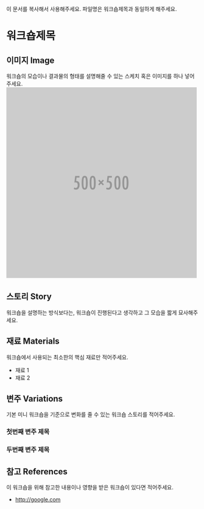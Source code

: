 이 문서를 복사해서 사용해주세요. 파일명은 워크숍제목과 동일하게 해주세요. 

# 워크숍제목

## 이미지 Image
워크숍의 모습이나 결과물의 형태를 설명해줄 수 있는 스케치 혹은 이미지를 하나 넣어주세요.
![Sketch Image](images/blank.png)


## 스토리 Story
워크숍을 설명하는 방식보다는, 워크숍이 진행된다고 생각하고 그 모습을 짧게 묘사해주세요.


## 재료 Materials
워크숍에서 사용되는 최소한의 핵심 재료만 적어주세요.
* 재료 1
* 재료 2


## 변주 Variations
기본 미니 워크숍을 기준으로 변화를 줄 수 있는 워크숍 스토리를 적어주세요.

### 첫번째 변주 제목

### 두번째 변주 제목


## 참고 References
이 워크숍을 위해 참고한 내용이나 영향을 받은 워크숍이 있다면 적어주세요.
* http://google.com 
